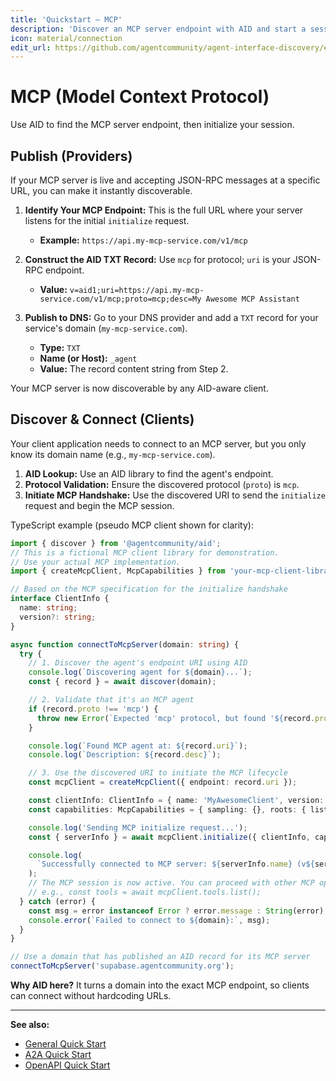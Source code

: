 ```yaml
---
title: 'Quickstart — MCP'
description: 'Discover an MCP server endpoint with AID and start a session'
icon: material/connection
edit_url: https://github.com/agentcommunity/agent-interface-discovery/edit/main/packages/docs/quickstart/quickstart_mcp.md
---
```


# MCP (Model Context Protocol)

Use AID to find the MCP server endpoint, then initialize your session.

## Publish (Providers)

If your MCP server is live and accepting JSON-RPC messages at a specific URL, you can make it instantly discoverable.

1.  **Identify Your MCP Endpoint:** This is the full URL where your server listens for the initial `initialize` request.
    - **Example:** `https://api.my-mcp-service.com/v1/mcp`

2.  **Construct the AID TXT Record:** Use `mcp` for protocol; `uri` is your JSON-RPC endpoint.
    - **Value:** `v=aid1;uri=https://api.my-mcp-service.com/v1/mcp;proto=mcp;desc=My Awesome MCP Assistant`

3.  **Publish to DNS:** Go to your DNS provider and add a `TXT` record for your service's domain (`my-mcp-service.com`).
    - **Type:** `TXT`
    - **Name (or Host):** `_agent`
    - **Value:** The record content string from Step 2.

Your MCP server is now discoverable by any AID-aware client.

## Discover & Connect (Clients)

Your client application needs to connect to an MCP server, but you only know its domain name (e.g., `my-mcp-service.com`).

1.  **AID Lookup:** Use an AID library to find the agent's endpoint.
2.  **Protocol Validation:** Ensure the discovered protocol (`proto`) is `mcp`.
3.  **Initiate MCP Handshake:** Use the discovered URI to send the `initialize` request and begin the MCP session.

TypeScript example (pseudo MCP client shown for clarity):

```ts
import { discover } from '@agentcommunity/aid';
// This is a fictional MCP client library for demonstration.
// Use your actual MCP implementation.
import { createMcpClient, McpCapabilities } from 'your-mcp-client-library';

// Based on the MCP specification for the initialize handshake
interface ClientInfo {
  name: string;
  version?: string;
}

async function connectToMcpServer(domain: string) {
  try {
    // 1. Discover the agent's endpoint URI using AID
    console.log(`Discovering agent for ${domain}...`);
    const { record } = await discover(domain);

    // 2. Validate that it's an MCP agent
    if (record.proto !== 'mcp') {
      throw new Error(`Expected 'mcp' protocol, but found '${record.proto}'`);
    }

    console.log(`Found MCP agent at: ${record.uri}`);
    console.log(`Description: ${record.desc}`);

    // 3. Use the discovered URI to initiate the MCP lifecycle
    const mcpClient = createMcpClient({ endpoint: record.uri });

    const clientInfo: ClientInfo = { name: 'MyAwesomeClient', version: '1.0.0' };
    const capabilities: McpCapabilities = { sampling: {}, roots: { listChanged: true } };

    console.log('Sending MCP initialize request...');
    const { serverInfo } = await mcpClient.initialize({ clientInfo, capabilities });

    console.log(
      `Successfully connected to MCP server: ${serverInfo.name} (v${serverInfo.version})`,
    );
    // The MCP session is now active. You can proceed with other MCP operations.
    // e.g., const tools = await mcpClient.tools.list();
  } catch (error) {
    const msg = error instanceof Error ? error.message : String(error);
    console.error(`Failed to connect to ${domain}:`, msg);
  }
}

// Use a domain that has published an AID record for its MCP server
connectToMcpServer('supabase.agentcommunity.org');
```

**Why AID here?** It turns a domain into the exact MCP endpoint, so clients can connect without hardcoding URLs.

---

**See also:**

- [General Quick Start](./index.md)
- [A2A Quick Start](./quickstart_a2a.md)
- [OpenAPI Quick Start](./quickstart_openapi.md)
